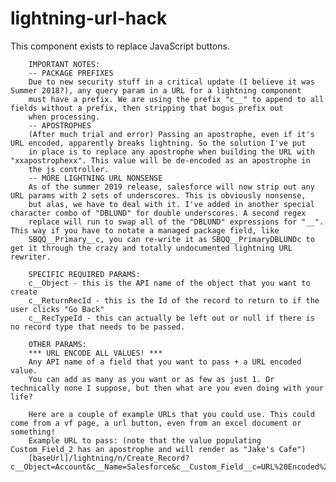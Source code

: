 # lightning-url-hack

This component exists to replace JavaScript buttons. 

		IMPORTANT NOTES:
		-- PACKAGE PREFIXES
		Due to new security stuff in a critical update (I believe it was Summer 2018?), any query param in a URL for a lightning component
		must have a prefix. We are using the prefix "c__" to append to all fields without a prefix, then stripping that bogus prefix out 
		when processing.
		-- APOSTROPHES
		(After much trial and error) Passing an apostrophe, even if it's URL encoded, apparently breaks lightning. So the solution I've put
		in place is to replace any apostrophe when building the URL with "xxapostrophexx". This value will be de-encoded as an apostrophe in
		the js controller.
		-- MORE LIGHTNING URL NONSENSE
		As of the summer 2019 release, salesforce will now strip out any URL params with 2 sets of underscores. This is obviously nonsense,
		but alas, we have to deal with it. I've added in another special character combo of "DBLUND" for double underscores. A second regex
		replace will run to swap all of the "DBLUND" expressions for "__". This way if you have to notate a managed package field, like
		SBQQ__Primary__c, you can re-write it as SBQQ__PrimaryDBLUNDc to get it through the crazy and totally undocumented lightning URL rewriter.

		SPECIFIC REQUIRED PARAMS:
		c__Object - this is the API name of the object that you want to create
		c__ReturnRecId - this is the Id of the record to return to if the user clicks "Go Back"
		c__RecTypeId - this can actually be left out or null if there is no record type that needs to be passed. 
		
		OTHER PARAMS:
		*** URL ENCODE ALL VALUES! ***
		Any API name of a field that you want to pass + a URL encoded value.
		You can add as many as you want or as few as just 1. Or technically none I suppose, but then what are you even doing with your life?

		Here are a couple of example URLs that you could use. This could come from a vf page, a url button, even from an excel document or something!
		Example URL to pass: (note that the value populating Custom_Field_2 has an apostrophe and will render as "Jake's Cafe")
		[baseUrl]/lightning/n/Create_Record?c__Object=Account&c__Name=Salesforce&c__Custom_Field__c=URL%20Encoded%20Value&c__Custom_Field2__c=Jakexxapostrophexxs%20Cafe&c__ReturnRecId=001000000000ZYXasd&c__RecTypeId=012000000000ASDzyx
